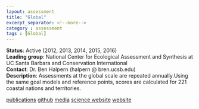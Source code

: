 ```yaml
---
layout: assessment
title: "Global"
excerpt_separator: <!--more-->
category : assessment
tags : [Global]
---
```


**Status**: Active (2012, 2013, 2014, 2015, 2016)  
**Leading group**: National Center for Ecological Assessment and Synthesis at UC Santa Barbara and Conservation International  
**Contact**: Dr. Ben Halpern (halpern @ bren.ucsb.edu)  
**Description**: Assessments at the global scale are repeated annually.Using the same goal models and reference points, scores are calculated for 221 coastal nations and territories.

[publications](/resources/publications#global) 
<a href="https://github.com/OHI-Science/ohi-global/releases" target="_blank">github</a>
<a href="http://www.oceanhealthindex.org/news/archive" target="_blank">media</a>
<a href="http://ohi-science.org/ohi-global" target="_blank">science website</a> 
<a href="http://www.oceanhealthindex.org" target="_blank">website</a> 
